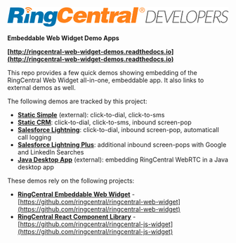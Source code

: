 [![](rc-developers_logo.png)](https://developer.ringcentral.com)

**Embeddable Web Widget Demo Apps**

**[http://ringcentral-web-widget-demos.readthedocs.io](http://ringcentral-web-widget-demos.readthedocs.io)**

This repo provides a few quick demos showing embedding of the RingCentral Web Widget all-in-one, embeddable app. It also links to external demos as well.

The following demos are tracked by this project:

* **[Static Simple](static_simple.md)** (external): click-to-dial, click-to-sms
* **[Static CRM](static_crm.md)**: click-to-dial, click-to-sms, inbound screen-pop
* **[Salesforce Lightning](salesforce_lightning/index.md)**: click-to-dial, inbound screen-pop, automaticall call logging
* **[Salesforce Lightning Plus](salesforce_lightning_more/index.md)**: additional inbound screen-pops with Google and LinkedIn Searches
* **[Java Desktop App](java_desktop_app/index.md)** (external): embedding RingCentral WebRTC in a Java desktop app

These demos rely on the following projects:

* **[RingCentral Embeddable Web Widget](https://github.com/ringcentral/ringcentral-web-widget)** - [https://github.com/ringcentral/ringcentral-web-widget](https://github.com/ringcentral/ringcentral-web-widget)
* **[RingCentral React Component Library](https://github.com/ringcentral/ringcentral-js-widget)** - [https://github.com/ringcentral/ringcentral-js-widget](https://github.com/ringcentral/ringcentral-js-widget)
